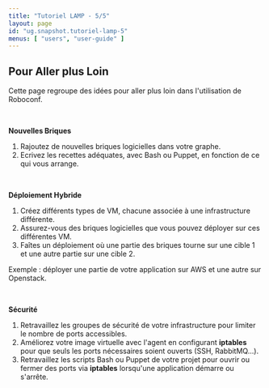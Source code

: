 ```yaml
---
title: "Tutoriel LAMP - 5/5"
layout: page
id: "ug.snapshot.tutoriel-lamp-5"
menus: [ "users", "user-guide" ]
---
```


## Pour Aller plus Loin

Cette page regroupe des idées pour aller plus loin dans l'utilisation de Roboconf.

<br />

**Nouvelles Briques**

1. Rajoutez de nouvelles briques logicielles dans votre graphe.  
2. Ecrivez les recettes adéquates, avec Bash ou Puppet, en fonction de ce qui vous arrange.

<br />

**Déploiement Hybride**

1. Créez différents types de VM, chacune associée à une infrastructure différente.
2. Assurez-vous des briques logicielles que vous pouvez déployer sur ces différentes VM.
3. Faîtes un déploiement où une partie des briques tourne sur une cible 1 et une autre partie sur une cible 2.

Exemple : déployer une partie de votre application sur AWS et une autre sur Openstack.

<br />

**Sécurité**

1. Retravaillez les groupes de sécurité de votre infrastructure pour limiter le nombre de ports accessibles.  
2. Améliorez votre image virtuelle avec l'agent en configurant **iptables** pour que seuls les ports nécessaires soient ouverts (SSH, RabbitMQ...).
3. Retravaillez les scripts Bash ou Puppet de votre projet pour ouvrir ou fermer des ports via **iptables** lorsqu'une application démarre ou s'arrête.
